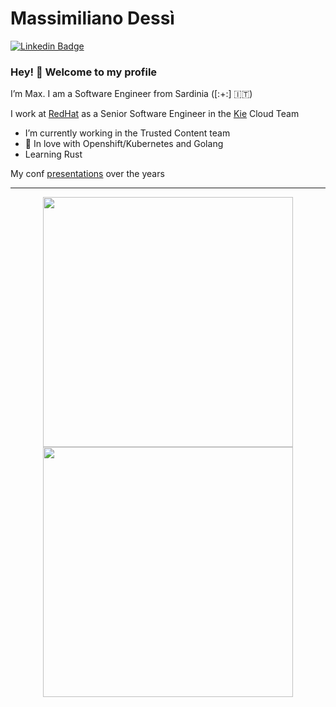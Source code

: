 # Massimiliano Dessì


[![Linkedin Badge](https://img.shields.io/badge/-LinkedIn-blue?style=flat-square&logo=Linkedin&logoColor=white&link=https://www.linkedin.com/in/desmax74/)](https://www.linkedin.com/in/desmax74/)

### Hey! 👋 Welcome to my profile

I’m Max. I am a Software Engineer from Sardinia ([:+:] 🇮🇹)

I work at [RedHat](https://www.redhat.com) as a Senior Software Engineer in the [Kie](http://kie.org) Cloud Team
- I’m currently working in the Trusted Content team
- 💙 In love with Openshift/Kubernetes and Golang
- Learning Rust

My conf [presentations](https://github.com/desmax74/presentations) over the years 

---
<p align = "center">
  <img src = "https://github-readme-stats.vercel.app/api?username=desmax74&show_icons=true&theme=blue-green" width = 400>
  <img src = "https://github-readme-streak-stats.herokuapp.com?user=desmax74&theme=blue-green&hide_border=true" width = 400>
</p>
<!--

[![Github Badge](https://img.shields.io/badge/-Github-000?style=flat-square&logo=Github&logoColor=white&link=https://github.com/desmax74)](https://github.com/desmax74)
**desmax74/desmax74** is a ✨ _special_ ✨ repository because its `README.md` (this file) appears on your GitHub profile.

Here are some ideas to get you started:

- 🔭 I’m currently working on ...
- 🌱 I’m currently learning ...
- 👯 I’m looking to collaborate on ...
- 🤔 I’m looking for help with ...
- 💬 Ask me about ...
- 📫 How to reach me: ...
- 😄 Pronouns: ...
- ⚡ Fun fact: ...
-->
